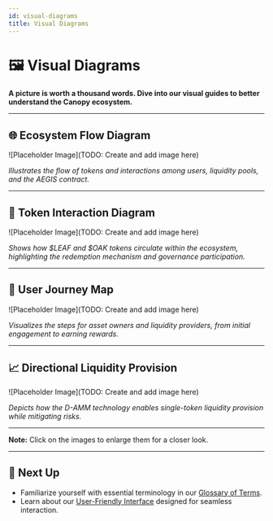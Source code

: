 ```yaml
---
id: visual-diagrams
title: Visual Diagrams
---
```


# 🖼️ Visual Diagrams

**A picture is worth a thousand words. Dive into our visual guides to better understand the Canopy ecosystem.**

---

## 🌐 **Ecosystem Flow Diagram**

![Placeholder Image](TODO: Create and add image here)

*Illustrates the flow of tokens and interactions among users, liquidity pools, and the AEGIS contract.*

---

## 💱 **Token Interaction Diagram**

![Placeholder Image](TODO: Create and add image here)

*Shows how $LEAF and $OAK tokens circulate within the ecosystem, highlighting the redemption mechanism and governance participation.*

---

## 👤 **User Journey Map**

![Placeholder Image](TODO: Create and add image here)

*Visualizes the steps for asset owners and liquidity providers, from initial engagement to earning rewards.*

---

## 📈 **Directional Liquidity Provision**

![Placeholder Image](TODO: Create and add image here)

*Depicts how the D-AMM technology enables single-token liquidity provision while mitigating risks.*

---

**Note:** Click on the images to enlarge them for a closer look.

---

## 🔗 **Next Up**

- Familiarize yourself with essential terminology in our [Glossary of Terms](glossary-of-terms.md).
- Learn about our [User-Friendly Interface](../key-features/user-friendly-interface.md) designed for seamless interaction.

